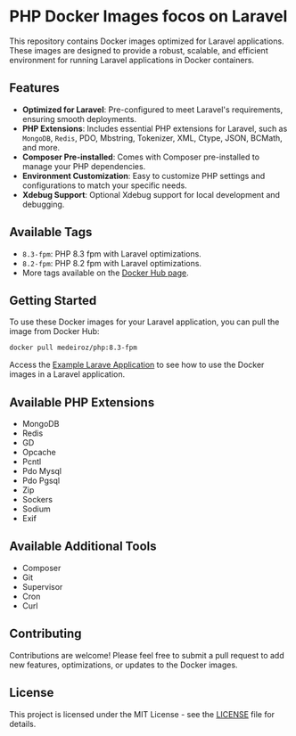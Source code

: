 # PHP Docker Images focos on Laravel

This repository contains Docker images optimized for Laravel applications. These images are designed to provide a robust, scalable, and efficient environment for running Laravel applications in Docker containers.

## Features

- **Optimized for Laravel**: Pre-configured to meet Laravel's requirements, ensuring smooth deployments.
- **PHP Extensions**: Includes essential PHP extensions for Laravel, such as `MongoDB`, `Redis`, PDO, Mbstring, Tokenizer, XML, Ctype, JSON, BCMath, and more.
- **Composer Pre-installed**: Comes with Composer pre-installed to manage your PHP dependencies.
- **Environment Customization**: Easy to customize PHP settings and configurations to match your specific needs.
- **Xdebug Support**: Optional Xdebug support for local development and debugging.

## Available Tags
- `8.3-fpm`: PHP 8.3 fpm with Laravel optimizations.
- `8.2-fpm`: PHP 8.2 fpm with Laravel optimizations.
- More tags available on the [Docker Hub page](#https://hub.docker.com/r/medeiroz/php).

## Getting Started

To use these Docker images for your Laravel application, you can pull the image from Docker Hub:

```bash
docker pull medeiroz/php:8.3-fpm
```

Access the [Example Larave Application](https://github.com/medeiroz/laravel-skeleton) to see how to use the Docker images in a Laravel application.

## Available PHP Extensions
- MongoDB
- Redis
- GD
- Opcache
- Pcntl
- Pdo Mysql
- Pdo Pgsql
- Zip
- Sockers
- Sodium
- Exif

## Available Additional Tools
- Composer
- Git
- Supervisor
- Cron
- Curl

## Contributing
Contributions are welcome! Please feel free to submit a pull request to add new features, optimizations, or updates to the Docker images.

## License
This project is licensed under the MIT License - see the [LICENSE](/LICENSE) file for details.